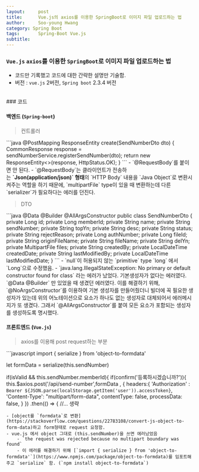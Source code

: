 ```yaml
---
layout:     post
title:      Vue.js의 axios를 이용한 SpringBoot로 이미지 파일 업로드하는 법
author:     Soo-young Hwang
category: Spring Boot
tags: 		Spring-Boot Vue.js 
subtitle:  	
---
```



### `Vue.js` `axios`를 이용한 `SpringBoot`로 이미지 파일 업로드하는 법
- 코드만 기록했고 코드에 대한 간략한 설명만 기술함. 
- 버전 : `vue.js` 2버전, `Spring boot` 2.3.4 버전

</br>
### 코드

#### 백엔드 (`Spring-boot`)
<blockquote>컨트롤러</blockquote>
```java
@PostMapping
  ResponseEntity<?> create(SendNumberDto dto) {
    CommonResponse<?> response = sendNumberService.registerSendNumber(dto);
    return new ResponseEntity<>(response, HttpStatus.OK);
  }
```
- `@RequestBody`를 붙이면 안 된다. 
    - `@RequestBody`는 클라이언트가 전송하는 <strong>`Json(application/json)` 형태</strong>의 `HTTP Body` 내용을 `Java Object`로 변환시켜주는 역할을 하기 때문에, `multipartFile` type이 있을 때 변환하는데 다른 `serializer`가 필요하다는 에러를 던진다. 

<blockquote>DTO</blockquote>
```java
@Data
@Builder
@AllArgsConstructor
public class SendNumberDto {
  private Long id;
  private Long memberId;
  private String name;
  private String sendNumber;
  private String topYn;
  private String desc;
  private String status;
  private String rejectReason;
  private Long authNumber;
  private Long fileId;
  private String originFileName;
  private String fileName;
  private String delYn;
  private MultipartFile files;
  private String createdBy;
  private LocalDateTime createdDate;
  private String lastModifiedBy;
  private LocalDateTime lastModifiedDate;
}
```
-  `null`이 허용되지 않는 `primitive` type `long` 에서 `Long`으로 수정했음. 
- `java.lang.IllegalStateException: No primary or default constructor found for class` 라는 에러가 났었다. 기본생성자가 없다는 에러였다. `@Data @Builder` 만 있었을 때 생겼던 에러였다.   
    이를 해결하기 위해, `@NoArgsConstructor`를 이용하여 기본 생성자를 만들어줬더니 빌더에 꼭 필요한 생성자가 있는데 위의 어노테이션으로 요소가 하나도 없는 생성자로 대체되어서 에러메시지가 또 생겼다. 그래서 `@AllArgsConstructor`를 붙여 모든 요소가 포함되는 생성자를 생성하도록 명시했다.

<br/>

#### 프론트엔드 (`Vue.js`)
<blockquote>axios를 이용해 post request하는 부분</blockquote>
```javascript
import { serialize } from 'object-to-formdata'

let formData = serialize(this.sendNumber)

if(isValid && this.sendNumber.memberId){
  if(confirm('등록하시겠습니까?')){
    this.$axios.post('/api/send-number',formData , {
      headers:{
          'Authorization' : `Bearer ${JSON.parse(localStorage.getItem('user')).accessToken}`,
          'Content-Type': "multipart/form-data",
          contentType: false, 
          processData: false,
        }
      })
    .then(() => {
//... 생략
```
- [object를 `formdata`로 변환](https://stackoverflow.com/questions/22783108/convert-js-object-to-form-data)하고 form형태로 request 요청함.
- vue.js 에서 object 그대로 (this.sendNumber)을 쓰면 에러났었음
    - `the request was rejected because no multipart boundary was found`
    - 이 에러를 해결하기 위해 [`import { serialize } from 'object-to-formdata'`](https://www.npmjs.com/package/object-to-formdata)를 임포트해주고 `serialize` 함. (`npm install object-to-formdata`)
